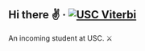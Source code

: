 ## Hi there ✌️ &middot; [![USC Viterbi](https://img.shields.io/badge/usc-viterbi-990000?style=for-the-badge&labelColor=000000&color=990000)](https://viterbischool.usc.edu/)

An incoming student at USC. ⚔️

<!-- [![1chooo GitHub Profile Views](https://komarev.com/ghpvc/?username=1chooo&style=for-the-badge&labelColor=000000&color=990000)](https://github.com/antonkomarev/github-profile-views-counter) [![Total time coded since May 10 2023](https://wakatime.com/badge/user/de962691-c66a-4501-860f-eb122ac6ea13.svg?style=for-the-badge&labelColor=000000&color=990000)](https://wakatime.com/@1chooo) -->


<!-- <div align="center">
	<a
		href="https://viterbischool.usc.edu/" target="_blank">
		<img 
			src="https://img.shields.io/badge/usc-viterbi-990000?style=for-the-badge&labelColor=000000&color=990000" 
			alt="USC Viterbi"/>
	</a>
	<a
		href="https://github.com/antonkomarev/github-profile-views-counter" target="_blank">
		<img 
			src="https://komarev.com/ghpvc/?username=1chooo&style=for-the-badge&labelColor=000000&color=990000" 
			alt="Profile Views"/>
	</a>
	<a
		href="https://wakatime.com/@1chooo" 
		target="_blank">
		<img 
			src="https://wakatime.com/badge/user/de962691-c66a-4501-860f-eb122ac6ea13.svg?style=for-the-badge&labelColor=000000&color=990000" 
			alt="Total time coded since May 10 2023" />
	</a>
</div> -->
